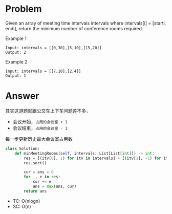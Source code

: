 # Problem
Given an array of meeting time intervals intervals where intervals[i] = [starti, endi], return the minimum number of conference rooms required.

Example 1
```
Input: intervals = [[0,30],[5,10],[15,20]]
Output: 2
```

Example 2
```
Input: intervals = [[7,10],[2,4]]
Output: 1
```
# Answer
其实这道题就跟公交车上下车问题差不多，

- 会议开始，`占用的会议室 + 1`
- 会议结束，`占用的会议室 - 1`

每一步更新历史最大会议室占用数
```python
class Solution:
    def minMeetingRooms(self, intervals: List[List[int]]) -> int:
        res = [(itv[0], 1) for itv in intervals] + [(itv[1], -1) for itv in intervals]
        res.sort()

        cur = ans = 0
        for _, e in res:
            cur += e
            ans = max(ans, cur)
        return ans
```
- TC: O(nlogn)
- SC: O(n)